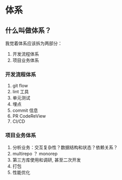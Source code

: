 # 体系

## 什么叫做体系？

我觉着体系应该拆为两部分：

1. 开发流程体系
2. 项目业务体系

### 开发流程体系

1. git flow
2. lint 工具
3. 单元测试
4. 埋点
5. commit 信息
6. PR CodeReView
7. CI/CD

### 项目业务体系

1. 分析业务：交互复杂性？数据结构和状态？依赖关系？
2. multirepo ？ monorep
3. 第三方库使用和调研, 甚至二次开发
4. 打包
5. 性能优化
